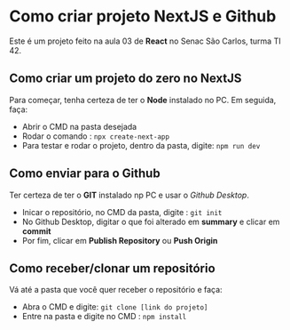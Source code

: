 # Como criar projeto NextJS e Github
Este é um projeto feito na aula 03  de __React__ no Senac São Carlos, turma TI 42.

## Como criar um projeto do zero no NextJS
Para começar, tenha certeza de ter o __Node__ instalado no PC. Em seguida, faça:
- Abrir o CMD na pasta desejada
- Rodar o comando : `npx create-next-app`
- Para testar e rodar o projeto, dentro da pasta, digite: `npm run dev`

## Como enviar para o Github
Ter certeza de ter o __GIT__ instalado np PC e usar o _Github Desktop_.
- Inicar o repositório, no CMD da pasta, digite : `git init`
- No Github Desktop, digitar o que foi alterado em __summary__ e clicar em __commit__
- Por fim, clicar em __Publish Repository__ ou __Push Origin__

## Como receber/clonar um repositório
Vá até a pasta que você quer receber o repositório e faça:
- Abra o CMD e digite: `git clone [link do projeto]`
- Entre na pasta e digite no CMD : `npm install`
